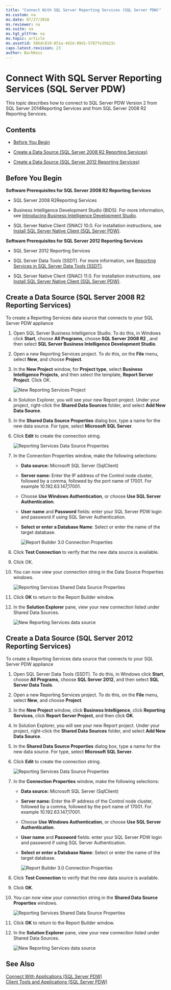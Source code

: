 ```yaml
---
title: "Connect With SQL Server Reporting Services (SQL Server PDW)"
ms.custom: na
ms.date: 07/27/2016
ms.reviewer: na
ms.suite: na
ms.tgt_pltfrm: na
ms.topic: article
ms.assetid: 58bdc819-851a-442d-89d1-5787fe35623c
caps.latest.revision: 23
author: BarbKess
---
```

# Connect With SQL Server Reporting Services (SQL Server PDW)
This topic describes how to connect to SQL Server PDW Version 2 from SQL Server 2014Reporting Services and from SQL Server 2008 R2 Reporting Services.  
  
## <a name="BackToTop"></a>Contents  
  
-   [Before You Begin](#BeforeBegin)  
  
-   [Create a Data Source (SQL Server 2008 R2 Reporting Services)](#DataSource2)  
  
-   [Create a Data Source (SQL Server 2012 Reporting Services)](#DataSource3)  
  
## <a name="BeforeBegin"></a>Before You Begin  
**Software Prerequisites for SQL Server 2008 R2 Reporting Services**  
  
-   SQL Server 2008 R2Reporting Services  
  
-   Business Intelligence Development Studio (BIDS). For more information, see [Introducing Business Intelligence Development Studio](http://msdn.microsoft.com/en-us/library/ms173767(v=sql11).aspx).  
  
-   SQL Server Native Client (SNAC) 10.0. For installation instructions, see [Install SQL Server Native Client &#40;SQL Server PDW&#41;](../sqlpdw/install-sql-server-native-client-sql-server-pdw.md).  
  
**Software Prerequisites for SQL Server 2012 Reporting Services**  
  
-   SQL Server 2012 Reporting Services  
  
-   SQL Server Data Tools \(SSDT\). For more information, see [Reporting Services in SQL Server Data Tools (SSDT)](assetId:///0903c7b2-ac59-45f1-b7d0-922ecd9d76f8).  
  
-   SQL Server Native Client (SNAC) 11.0. For installation instructions, see [Install SQL Server Native Client &#40;SQL Server PDW&#41;](../sqlpdw/install-sql-server-native-client-sql-server-pdw.md).  
  
## <a name="DataSource2"></a>Create a Data Source (SQL Server 2008 R2 Reporting Services)  
To create a Reporting Services data source that connects to your SQL Server PDW appliance  
  
1.  Open SQL Server Business Intelligence Studio. To do this, in Windows click **Start**, choose **All Programs**, choose **SQL Server 2008 R2** , and then select **SQL Server Business Intelligence Development Studio**.  
  
2.  Open a new Reporting Services project. To do this, on the **File** menu, select **New**, and choose **Project**.  
  
3.  In the **New Project** window, for **Project type**, select **Business Intelligence Projects**, and then select the template, **Report Server Project**. Click OK.  
  
    ![New Reporting Services Project](../sqlpdw/media/SQL_Server_PDW_RS_NewProjectBIDS.png "SQL_Server_PDW_RS_NewProjectBIDS")  
  
4.  In Solution Explorer, you will see your new Report project. Under your project, right-click the **Shared Data Sources** folder, and select **Add New Data Source**.  
  
5.  In the **Shared Data Source Properties** dialog box, type a name for the new data source. For type, select **Microsoft SQL Server**.  
  
6.  Click **Edit** to create the connection string.  
  
    ![Reporting Services Data Source Properties](../sqlpdw/media/SQL_Server_PDW_RS_SharedDataSourceProperties.png "SQL_Server_PDW_RS_SharedDataSourceProperties")  
  
7.  In the Connection Properties window, make the following selections:  
  
    -   **Data source:** Microsoft SQL Server (SqlClient)  
  
    -   **Server name:** Enter the IP address of the Control node cluster, followed by a comma, followed by the port name of 17001. For example 10.192.63.147,17001.  
  
    -   Choose **Use Windows Authentication**, or choose **Use SQL Server Authentication**.  
  
    -   **User name** and **Password** fields: enter your SQL Server PDW login and password if using SQL Server Authentication.  
  
    -   **Select or enter a Database Name**: Select or enter the name of the target database.  
  
        ![Report Builder 3.0 Connection Properties](../sqlpdw/media/SQL_Server_PDW_RB_Connection_Properties.png "SQL_Server_PDW_RB_Connection_Properties")  
  
8.  Click **Test Connection** to verify that the new data source is available.  
  
9. Click OK.  
  
10. You can now view your connection string in the Data Source Properties windows.  
  
    ![Reporting Services Shared Data Source Properties](../sqlpdw/media/SQL_Server_PDW_RS_DataSourcePropertiesFinished.png "SQL_Server_PDW_RS_DataSourcePropertiesFinished")  
  
11. Click **OK** to return to the Report Builder window.  
  
12. In the **Solution Explorer** pane, view your new connection listed under Shared Data Sources.  
  
    ![New Reporting Services data source](../sqlpdw/media/SQL_Server_PDW_RS_SharedDataSourcesFinished.png "SQL_Server_PDW_RS_SharedDataSourcesFinished")  
  
## <a name="DataSource3"></a>Create a Data Source (SQL Server 2012 Reporting Services)  
To create a Reporting Services data source that connects to your SQL Server PDW appliance  
  
1.  Open SQL Server Data Tools \(SSDT\). To do this, in Windows click **Start**, choose **All Programs**, choose **SQL Server 2012**, and then select **SQL Server Data Tools**.  
  
2.  Open a new Reporting Services project. To do this, on the **File** menu, select **New**, and choose **Project**.  
  
3.  In the **New Project** window, click **Business Intelligence**, click **Reporting Services**, click **Report Server Project**, and then click **OK**.  
  
4.  In Solution Explorer, you will see your new Report project. Under your project, right-click the **Shared Data Sources** folder, and select **Add New Data Source**.  
  
5.  In the **Shared Data Source Properties** dialog box, type a name for the new data source. For type, select **Microsoft SQL Server**.  
  
6.  Click **Edit** to create the connection string.  
  
    ![Reporting Services Data Source Properties](../sqlpdw/media/SQL_Server_PDW_RS_SharedDataSourceProperties.png "SQL_Server_PDW_RS_SharedDataSourceProperties")  
  
7.  In the **Connection Properties** window, make the following selections:  
  
    -   **Data source:** Microsoft SQL Server (SqlClient)  
  
    -   **Server name:** Enter the IP address of the Control node cluster, followed by a comma, followed by the port name of 17001. For example 10.192.63.147,17001.  
  
    -   Choose **Use Windows Authentication**, or choose **Use SQL Server Authentication**.  
  
    -   **User name** and **Password** fields: enter your SQL Server PDW login and password if using SQL Server Authentication.  
  
    -   **Select or enter a Database Name**: Select or enter the name of the target database.  
  
        ![Report Builder 3.0 Connection Properties](../sqlpdw/media/SQL_Server_PDW_RB_Connection_Properties.png "SQL_Server_PDW_RB_Connection_Properties")  
  
8.  Click **Test Connection** to verify that the new data source is available.  
  
9. Click **OK**.  
  
10. You can now view your connection string in the **Shared Data Source Properties** windows.  
  
    ![Reporting Services Shared Data Source Properties](../sqlpdw/media/SQL_Server_PDW_RS_DataSourcePropertiesFinished.png "SQL_Server_PDW_RS_DataSourcePropertiesFinished")  
  
11. Click **OK** to return to the Report Builder window.  
  
12. In the **Solution Explorer** pane, view your new connection listed under Shared Data Sources.  
  
    ![New Reporting Services data source](../sqlpdw/media/SQL_Server_PDW_RS_SharedDataSourcesFinished.png "SQL_Server_PDW_RS_SharedDataSourcesFinished")  
  
## See Also  
[Connect With Applications &#40;SQL Server PDW&#41;](../sqlpdw/connect-with-applications-sql-server-pdw.md)  
[Client Tools and Applications &#40;SQL Server PDW&#41;](../sqlpdw/client-tools-and-applications-sql-server-pdw.md)  
  
